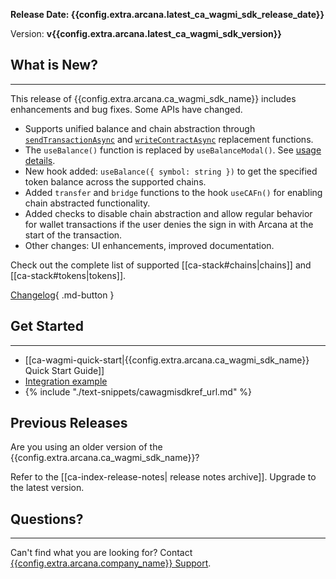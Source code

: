 **Release Date: {{config.extra.arcana.latest_ca_wagmi_sdk_release_date}}**  

Version: **v{{config.extra.arcana.latest_ca_wagmi_sdk_version}}**

## What is New?

---
 
This release of {{config.extra.arcana.ca_wagmi_sdk_name}} includes enhancements and bug fixes. Some APIs have changed.

- Supports unified balance and chain abstraction through [`sendTransactionAsync`](https://wagmi.sh/react/api/hooks/useSendTransaction#mutate-async) and [`writeContractAsync`](https://wagmi.sh/react/api/hooks/useWriteContract#mutate-async) replacement functions.
- The `useBalance()` function is replaced by `useBalanceModal()`. See [usage details](https://docs.arcana.network/quick-start/ca-wagmi-quick-start/#usebalancemodal).
- New hook added:  `useBalance({ symbol: string })` to get the specified token balance across the supported chains.
- Added `transfer` and `bridge` functions to the hook `useCAFn()` for enabling chain abstracted functionality.
- Added checks to disable chain abstraction and allow regular behavior for wallet transactions if the user denies the sign in with Arcana at the start of the transaction.
- Other changes: UI enhancements, improved documentation. 

Check out the complete list of supported [[ca-stack#chains|chains]] and [[ca-stack#tokens|tokens]].

[Changelog](https://github.com/arcana-network/ca-wagmi/releases/latest){ .md-button }

## Get Started

---

* [[ca-wagmi-quick-start|{{config.extra.arcana.ca_wagmi_sdk_name}} Quick Start Guide]]
* [Integration example](https://github.com/arcana-network/ca-wagmi-example)
* {% include "./text-snippets/cawagmisdkref_url.md" %}

## Previous Releases

Are you using an older version of the {{config.extra.arcana.ca_wagmi_sdk_name}}?

Refer to the [[ca-index-release-notes| release notes archive]]. Upgrade to the latest version.

## Questions? 

---

Can't find what you are looking for? Contact [{{config.extra.arcana.company_name}} Support]({{page.meta.arcana.root_rel_path}}/support/index.md).
